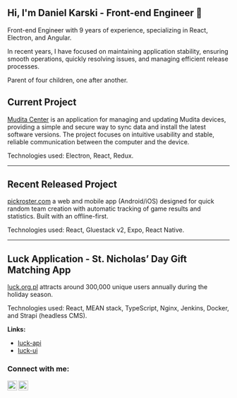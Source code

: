 ## Hi, I'm Daniel Karski - Front-end Engineer 👋

Front-end Engineer with 9 years of experience, specializing in React, Electron, and Angular.

In recent years, I have focused on maintaining application stability, ensuring smooth operations, quickly resolving issues, and managing efficient release processes.

Parent of four children, one after another.

## Current Project  
[Mudita Center](https://github.com/mudita/mudita-center) is an application for managing and updating Mudita devices, providing a simple and secure way to sync data and install the latest software versions. The project focuses on intuitive usability and stable, reliable communication between the computer and the device.

Technologies used: Electron, React, Redux.

---

## Recent Released Project  
[pickroster.com](https://pickroster.com/) a web and mobile app (Android/iOS) designed for quick random team creation with automatic tracking of game results and statistics. Built with an offline-first.

Technologies used: React, Gluestack v2, Expo, React Native.

---

## Luck Application - St. Nicholas’ Day Gift Matching App  
[luck.org.pl](https://luck.org.pl/) attracts around 300,000 unique users annually during the holiday season.  

Technologies used: React, MEAN stack, TypeScript, Nginx, Jenkins, Docker, and Strapi (headless CMS).

**Links:**  
- [luck-api](https://github.com/luck-js/luck-api)  
- [luck-ui](https://github.com/luck-js/luck-ui)  



### Connect with me:

[<img align="left" alt="Daniel Karski | Twitter" width="22px" src="https://cdn.jsdelivr.net/npm/simple-icons@v3/icons/facebook.svg" />][facebook]
[<img align="left" alt="Daniel Karski | LinkedIn" width="22px" src="https://cdn.jsdelivr.net/npm/simple-icons@v3/icons/linkedin.svg" />][linkedin]


[facebook]: https://www.facebook.com/daniel.karski.5
[linkedin]: https://www.linkedin.com/in/daniel-karski/

